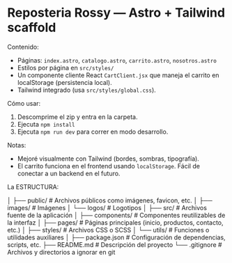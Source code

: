 # Reposteria Rossy — Astro + Tailwind scaffold

Contenido:
- Páginas: `index.astro`, `catalogo.astro`, `carrito.astro`, `nosotros.astro`
- Estilos por página en `src/styles/`
- Un componente cliente React `CartClient.jsx` que maneja el carrito en localStorage (persistencia local).
- Tailwind integrado (usa `src/styles/global.css`).

Cómo usar:
1. Descomprime el zip y entra en la carpeta.
2. Ejecuta `npm install`
3. Ejecuta `npm run dev` para correr en modo desarrollo.

Notas:
- Mejoré visualmente con Tailwind (bordes, sombras, tipografía).
- El carrito funciona en el frontend usando `localStorage`. Fácil de conectar a un backend en el futuro.
  
La ESTRUCTURA:

│
├── public/                # Archivos públicos como imágenes, favicon, etc.
│   ├── images/            # Imágenes
│   └── logos/             # Logotipos
│
├── src/                   # Archivos fuente de la aplicación
│   ├── components/        # Componentes reutilizables de la interfaz
│   ├── pages/             # Páginas principales (inicio, productos, contacto, etc.)
│   ├── styles/            # Archivos CSS o SCSS
│   └── utils/             # Funciones o utilidades auxiliares
│
├── package.json           # Configuración de dependencias, scripts, etc.
├── README.md              # Descripción del proyecto
└── .gitignore             # Archivos y directorios a ignorar en git

